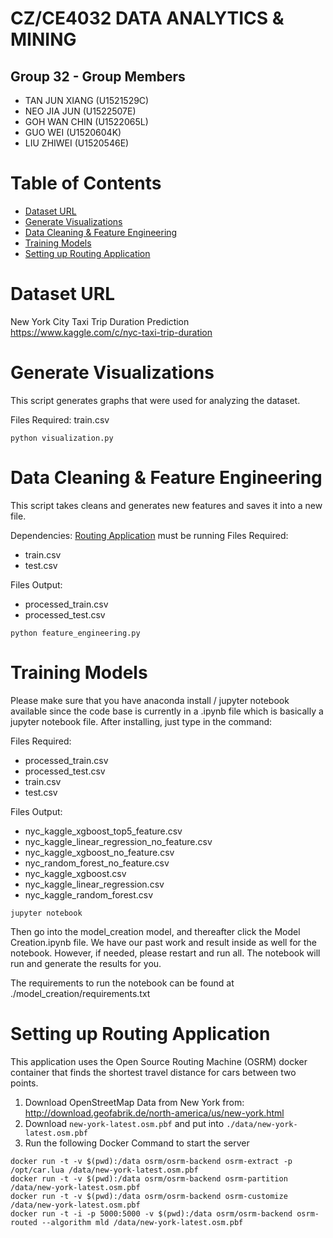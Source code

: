 # CZ/CE4032 DATA ANALYTICS & MINING
## Group 32 - Group Members
- TAN JUN XIANG (U1521529C)
- NEO JIA JUN (U1522507E)
- GOH WAN CHIN (U1522065L)
- GUO WEI (U1520604K)
- LIU ZHIWEI (U1520546E)

# Table of Contents
- [Dataset URL](#dataset-url)
- [Generate Visualizations](#generate-visualizations)
- [Data Cleaning & Feature Engineering](#data-cleaning--feature-engineering)
- [Training Models](#training-models)
- [Setting up Routing Application](#setting-up-routing-application)


# Dataset URL
New York City Taxi Trip Duration Prediction  
https://www.kaggle.com/c/nyc-taxi-trip-duration


# Generate Visualizations
This script generates graphs that were used for analyzing the dataset.

Files Required: train.csv
```
python visualization.py
```

# Data Cleaning & Feature Engineering
This script takes cleans and generates new features and saves it into a new file.

Dependencies: [Routing Application](#setting-up-routing-application) must be running 
Files Required:
* train.csv
* test.csv

Files Output:
* processed_train.csv
* processed_test.csv
```
python feature_engineering.py
```

# Training Models

Please make sure that you have anaconda install / jupyter notebook available since the code base is currently in a .ipynb file which is basically a jupyter notebook file. After installing, just type in the command:

Files Required: 
* processed_train.csv
* processed_test.csv
* train.csv 
* test.csv

Files Output: 
* nyc_kaggle_xgboost_top5_feature.csv
* nyc_kaggle_linear_regression_no_feature.csv
* nyc_kaggle_xgboost_no_feature.csv
* nyc_random_forest_no_feature.csv
* nyc_kaggle_xgboost.csv
* nyc_kaggle_linear_regression.csv
* nyc_kaggle_random_forest.csv

```
jupyter notebook 
```

Then go into the model_creation model, and thereafter click the Model Creation.ipynb file. We have our past work and result inside as well for the notebook. However, if needed, please restart and run all. The notebook will run and generate the results for you. 

The requirements to run the notebook can be found at ./model_creation/requirements.txt

# Setting up Routing Application
This application uses the Open Source Routing Machine (OSRM) docker container that finds the shortest travel distance for cars between two points. 

1. Download OpenStreetMap Data from New York from: http://download.geofabrik.de/north-america/us/new-york.html
2. Download `new-york-latest.osm.pbf` and put into `./data/new-york-latest.osm.pbf`
3. Run the following Docker Command to start the server
```
docker run -t -v $(pwd):/data osrm/osrm-backend osrm-extract -p /opt/car.lua /data/new-york-latest.osm.pbf
docker run -t -v $(pwd):/data osrm/osrm-backend osrm-partition /data/new-york-latest.osm.pbf
docker run -t -v $(pwd):/data osrm/osrm-backend osrm-customize /data/new-york-latest.osm.pbf
docker run -t -i -p 5000:5000 -v $(pwd):/data osrm/osrm-backend osrm-routed --algorithm mld /data/new-york-latest.osm.pbf
```
